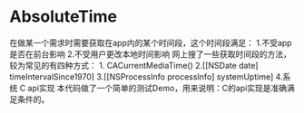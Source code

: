 # AbsoluteTime
在做某一个需求时需要获取在app内的某个时间段，这个时间段满足：
       1.不受app是否在前台影响
       2.不受用户更改本地时间影响
     网上搜了一些获取时间段的方法，较为常见的有四种方式：
       1. CACurrentMediaTime()
       2.[[NSDate date] timeIntervalSince1970]
       3.[[NSProcessInfo processInfo] systemUptime]
       4.系统 C api实现
本代码做了一个简单的测试Demo，用来说明：C的api实现是准确满足条件的。
